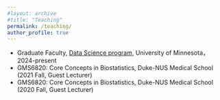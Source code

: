 ```yaml
---
#layout: archive
#title: "Teaching"
permalink: /teaching/
author_profile: true
---
```


- Graduate Faculty, [Data Science program](https://cse.umn.edu/datascience), University of Minnesota，2024-present
- GMS6820: Core Concepts in Biostatistics, Duke-NUS Medical School (2021 Fall, Guest Lecturer)
- GMS6820: Core Concepts in Biostatistics, Duke-NUS Medical School (2020 Fall, Guest Lecturer)